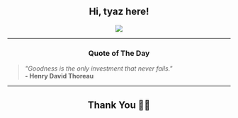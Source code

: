 <h2 align="center"> Hi, tyaz here!</h2>

<p align="center">
<a href="https://github.com/tyazx" alt="github streak"><img src="https://dvst-streak.herokuapp.com/?user=tyazx&theme=tokyonight&fire=DD472C"></a>
</p>

<hr>
<h3 align="center">Quote of The Day</h3>
<p align="center">
<blockquote>
<i>"Goodness is the only investment that never fails."</i>
<br>
<b>- Henry David Thoreau</b>
</blockquote>
</p>


<hr>
<h2 align="center">Thank You 🙏🏼</h2>
